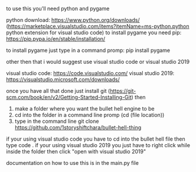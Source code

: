 to use this you'll need python and pygame

python download: https://www.python.org/downloads/
(https://marketplace.visualstudio.com/items?itemName=ms-python.python python extension for visual studio code)
to install pygame you need pip: https://pip.pypa.io/en/stable/installation/

to install pygame just type in a command promp: pip install pygame

other then that i would suggest use visual studio code or visual studio 2019

visual studio code: https://code.visualstudio.com/
visual studio 2019: https://visualstudio.microsoft.com/downloads/

once you have all that done just install git (https://git-scm.com/book/en/v2/Getting-Started-Installing-Git) then

1. make a folder where you want the bullet hell engine to be
2. cd into the folder in a command line promp (cd (file location))
3. type in the command line git clone https://github.com/1storyshiftchara/bullet-hell-thing

if your using  visual studio code you have to cd into the bullet hell file then type code .
if your using visual studio 2019 you just have to right click while inside the folder then click "open with visual studio 2019"

documentation on how to use this is in the main.py file
